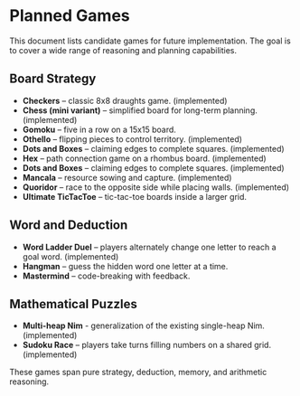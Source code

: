 # Planned Games

This document lists candidate games for future implementation. The goal is to cover a wide range of reasoning and planning capabilities.

## Board Strategy
- **Checkers** – classic 8x8 draughts game. (implemented)
- **Chess (mini variant)** – simplified board for long-term planning. (implemented)
- **Gomoku** – five in a row on a 15x15 board.
- **Othello** – flipping pieces to control territory. (implemented)
- **Dots and Boxes** – claiming edges to complete squares. (implemented)
- **Hex** – path connection game on a rhombus board. (implemented)
- **Dots and Boxes** – claiming edges to complete squares. (implemented)
- **Mancala** – resource sowing and capture. (implemented)
- **Quoridor** – race to the opposite side while placing walls. (implemented)
- **Ultimate TicTacToe** – tic-tac-toe boards inside a larger grid.

## Word and Deduction
- **Word Ladder Duel** – players alternately change one letter to reach a goal word. (implemented)
- **Hangman** – guess the hidden word one letter at a time.
- **Mastermind** – code-breaking with feedback.

## Mathematical Puzzles
- **Multi-heap Nim** - generalization of the existing single-heap Nim. (implemented)
- **Sudoku Race** – players take turns filling numbers on a shared grid. (implemented)

These games span pure strategy, deduction, memory, and arithmetic reasoning.
